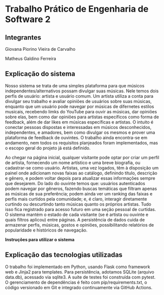 # **Trabalho Prático de Engenharia de Software 2**
## Integrantes
Giovana Piorino Vieira de Carvalho 

Matheus Galdino Ferreira

## Explicação do sistema

Nosso sistema se trata de uma simples plataforma para que músicos independentes/alternativos possam divulgar suas músicas. Nele temos dois perfis de usuário: artista e usuário comum. Um artista utiliza a conta para divulgar seu trabalho e avaliar opiniões de usuários sobre suas músicas, enquanto que um usuário pode navegar por músicas de difernetes estilos musicais, recebendo limks do YouTube para ouvir as músicas, dar opiniões sobre elas, bem como dar opiniões para artistas específicos como forma de feedback, além de dar likes em músicas específicas e artistas. O intuito é conectar pessoas dispostas e interessadas em músicos desconhecidos, independentes, e amadores, bem como divulgar os mesmos e prover uma plataforma de feedback de ouvintes. O trabalho ainda encontra-se em andamento, nem todos os requisitos planjeados foram implementados, mas o escopo geral do projeto já está definido. 

Ao chegar na página inicial, qualquer visitante pode optar por criar um perfil de artista, fornecendo um nome artístico e uma breve biografia, ou cadastrar-se como usuário. Artistas, uma vez logados, têm à disposição um painel onde adicionam novas faixas ao catálogo, definindo título, descrição e gênero, e podem voltar depois para atualizar essas informações sempre que desejarem. Do lado do ouvinte temos que: usuários autenticados podem navegar por gêneros, fazendo buscas temáticas que filtram apenas as músicas de sua preferência; podem ainda ver um ranking das faixas e perfis mais curtidos pela comunidade; e, é claro, interagir diretamente curtindo ou descurtindo tanto músicas quanto os próprios artistas. Tudo isso fica registrado para acesso futuro em uma seção pessoal de curtidas. O sistema mantém o estado de cada visitante (se é artista ou ouvinte e quais filtros aplicou) entre páginas. A persistência de dados cuida de armazenar perfis, músicas, gostos e opiniões, possibilitando relatórios de popularidade e históricos de navegação. 

**Instruções para utilizar o sistema**

## Explicação das tecnologias utilizadas

O trabalho foi implementado em Python, usando Flask como framework web e Jinja2 para templates. Para persistência, adotamos SQLite (arquivo data.db), acessado via sqlite3. A suíte de testes foi construída com pytest. O gerenciamento de dependências é feito com pip/requirements.txt, o código versionado em Git e integrado continuamente via GitHub Actions.
